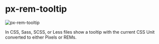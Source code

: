 # px-rem-tooltip

![px-rem-tooltip](https://raw.githubusercontent.com/tbremer/px-rem-tooltop-atom/master/px-rem-screenshot.png)

In CSS, Sass, SCSS, or Less files show a tooltip with the current CSS Unit converted to either Pixels or REMs.
